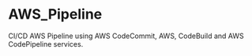 # AWS_Pipeline
CI/CD AWS Pipeline using AWS CodeCommit, AWS, CodeBuild and AWS CodePipeline services.
